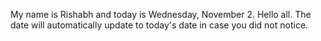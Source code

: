 My name is Rishabh and today is Wednesday, November 2. Hello all. The date will automatically update to today's date in case you did not notice.
